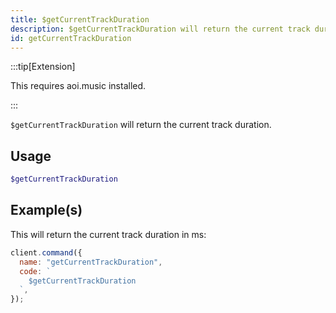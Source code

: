 ```yaml
---
title: $getCurrentTrackDuration
description: $getCurrentTrackDuration will return the current track duration.
id: getCurrentTrackDuration
---
```


:::tip[Extension]

This requires aoi.music installed.

:::

`$getCurrentTrackDuration` will return the current track duration.

## Usage

```php
$getCurrentTrackDuration
```

## Example(s)

This will return the current track duration in ms:

```javascript
client.command({
  name: "getCurrentTrackDuration",
  code: `
    $getCurrentTrackDuration
  `,
});
```
